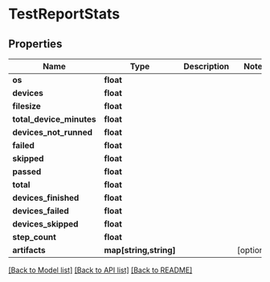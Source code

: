 # TestReportStats

## Properties
Name | Type | Description | Notes
------------ | ------------- | ------------- | -------------
**os** | **float** |  | 
**devices** | **float** |  | 
**filesize** | **float** |  | 
**total_device_minutes** | **float** |  | 
**devices_not_runned** | **float** |  | 
**failed** | **float** |  | 
**skipped** | **float** |  | 
**passed** | **float** |  | 
**total** | **float** |  | 
**devices_finished** | **float** |  | 
**devices_failed** | **float** |  | 
**devices_skipped** | **float** |  | 
**step_count** | **float** |  | 
**artifacts** | **map[string,string]** |  | [optional] 

[[Back to Model list]](../README.md#documentation-for-models) [[Back to API list]](../README.md#documentation-for-api-endpoints) [[Back to README]](../README.md)


